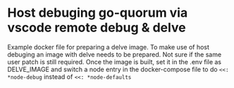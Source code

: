 # Host debuging go-quorum via vscode remote debug & delve

Example docker file for preparing a delve image.  To make use of host debuging
an image with delve needs to be prepared. Not sure if the same user patch is
still required. Once the image is built, set it in the .env file as DELVE_IMAGE
and switch a node entry in the docker-compose file to do `<<: *node-debug`
instead of `<<: *node-defaults`


